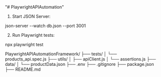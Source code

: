 "# PlaywrightAPIAutomation" 
1. Start JSON Server:
   
json-server --watch db.json --port 3001

2. Run Playwright tests:

npx playwright test

PlaywrightAPIAutomationFramework/
├── tests/
│   └── products_api.spec.js
├── utils/
│   ├── apiClient.js
│   └── assertions.js
├── data/
│   └── productData.json
├── .env
├── .gitignore
├── package.json
├── README.md
